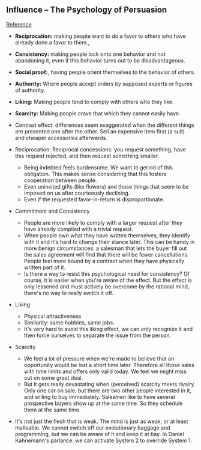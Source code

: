 ## Influence – The Psychology of Persuasion
[Reference](https://www.2uo.de/influence/)

- **Reciprocation:** making people want to do a favor to others who have already done a favor to them.,
- **Consistency:** making people lock onto one behavior and not abandoning it, even if this behavior turns out to be disadvantageous.
- **Social proof:**, having people orient themselves to the behavior of others.
- **Authority:** Where people accept orders by supposed experts or figures of authority.
- **Liking:** Making people tend to comply with others who they like.
- **Scarcity:** Making people crave that which they cannot easily have.

- Contrast effect: differences seem exaggerated when the different things are presented one after the other. Sell an expensive item first (a suit) and cheaper accessories afterwards.

- Reciprocation: Reciprocal concessions: you request something, have this request rejected, and then request something smaller.
  - Being indebted feels burdensome. We want to get rid of this obligation. This makes sense considering that this fosters cooperation between people.
  - Even uninvited gifts (like flowers) and those things that seem to be imposed on us after courteously declining.
  - Even if the requested favor-in-return is disproportionate.
- Commitment and Consistency
  - People are more likely to comply with a larger request after they have already complied with a trivial request.
  - When people own what they have written themselves, they identify with it and it's hard to change their stance later. This can be handy in more benign circumstances: a salesman that lets the buyer fill out the sales agreement will find that there will be fewer cancellations. People feel more bound by a contract when they have physically written part of it.
  - Is there a way to resist this psychological need for consistency? Of course, it is easier when you're aware of the effect. But the effect is only lessened and must actively be overcome by the rational mind, there's no way to really switch it off.
- Liking
  - Physical attractiveness
  - Similarity: same hobbies, same jobs.
  - It's very hard to avoid this liking effect, we can only recognize it and then force ourselves to separate the issue from the person.
- Scarcity
  - We feel a lot of pressure when we're made to believe that an opportunity would be lost a short time later. Therefore all those sales with time limits and offers only valid today. We feel we might miss out on some great deal.
  - But it gets really devastating when (perceived) scarcity meets rivalry. Only one car on sale, but there are two other people interested in it, and willing to buy immediately. Salesmen like to have several prospective buyers show up at the same time. So they schedule them at the same time.

- It's not just the flesh that is weak. The mind is just as weak, or at least malleable. We cannot switch off our evolutionary baggage and programming, but we can be aware of it and keep it at bay. In Daniel Kahnemann's parlance: we can activate System 2 to override System 1.
